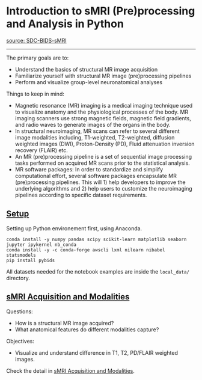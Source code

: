 # Introduction to sMRI (Pre)processing and Analysis in Python

[source: SDC-BIDS-sMRI](https://github.com/carpentries-incubator/SDC-BIDS-sMRI)

---

The primary goals are to:
* Understand the basics of structural MR image acquisition
* Familiarize yourself with structural MR image (pre)processing pipelines
* Perform and visualize group-level neuronatomical analyses

Things to keep in mind:

* Magnetic resonance (MR) imaging is a medical imaging technique used to visualize anatomy and the physiological processes of the body. MR imaging scanners use strong magnetic fields, magnetic field gradients, and radio waves to generate images of the organs in the body.
* In structural neuroimaging, MR scans can refer to several different image modalities including, T1-weighted, T2-weighted, diffusion weighted images (DWI), Proton-Density (PD), Fluid attenuation inversion recovery (FLAIR) etc.
* An MR (pre)processing pipeline is a set of sequential image processing tasks performed on acquired MR scans prior to the statistical analysis.
* MR software packages: In order to standardize and simplify computational effort, several software packages encapsulate MR (pre)processing pipelines. This will 1) help developers to improve the underlying algorithms and 2) help users to customize the neuroimaging pipelines according to specific dataset requirements.

## [Setup](https://carpentries-incubator.github.io/SDC-BIDS-sMRI/setup.html)

Setting up Python environement first, using Anaconda.

```
conda install -y numpy pandas scipy scikit-learn matplotlib seaborn jupyter ipykernel nb_conda
conda install -y -c conda-forge awscli lxml nilearn nibabel statsmodels
pip install pybids
```

All datasets needed for the notebook examples are inside the `local_data/` directory.

## [sMRI Acquisition and Modalities](https://carpentries-incubator.github.io/SDC-BIDS-sMRI/01-Image_Modalities/index.html)

Questions:
* How is a structural MR image acquired?
* What anatomical features do different modalities capture?

Objectives:
* Visualize and understand difference in T1, T2, PD/FLAIR weighted images.

Check the detail in [sMRI Acquisition and Modalities](1-sMRI_Acquisition_and_Modalities.ipynb).



